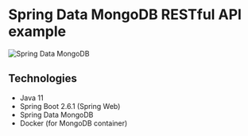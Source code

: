 # Spring Data MongoDB RESTful API example

![Spring Data MongoDB](https://pbs.twimg.com/media/D_h4u_5U0AAv6km.png)

## Technologies
- Java 11
- Spring Boot 2.6.1 (Spring Web)
- Spring Data MongoDB
- Docker (for MongoDB container)